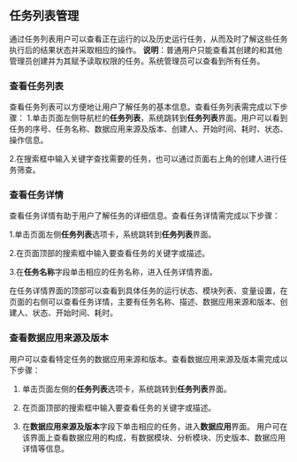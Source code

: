## 任务列表管理

通过任务列表用户可以查看正在运行的以及历史运行任务，从而及时了解这些任务执行后的结果状态并采取相应的操作。
**说明**：普通用户只能查看其创建的和其他管理员创建并为其赋予读取权限的任务。系统管理员可以查看到所有任务。

### 查看任务列表
查看任务列表可以方便地让用户了解任务的基本信息。查看任务列表需完成以下步骤：
1.单击页面左侧导航栏的**任务列表**，系统跳转到**任务列表**界面。用户可以看到任务的序号、任务名称、数据应用来源及版本、创建人、开始时间、耗时、状态、操作信息。

2.在搜索框中输入关键字查找需要的任务，也可以通过页面右上角的创建人进行任务筛查。

### 查看任务详情
查看任务详情有助于用户了解任务的详细信息。查看任务详情需完成以下步骤：

1.单击页面左侧**任务列表**选项卡，系统跳转到**任务列表**界面。

2.在页面顶部的搜索框中输入要查看任务的关键字或描述。

3.在**任务名称**字段单击相应的任务名称，进入任务详情界面。

在任务详情界面的顶部可以查看到具体任务的运行状态、模块列表、变量设置，在页面的右侧可以查看任务详情，主要有任务名称、描述、数据应用来源和版本、创建人、状态、开始时间、耗时。

### 查看数据应用来源及版本
用户可以查看特定任务的数据应用来源和版本。查看数据应用来源及版本需完成以下步骤：

1. 单击页面左侧的**任务列表**选项卡，系统跳转到**任务列表**界面。

2. 在页面顶部的搜索框中输入要查看任务的关键字或描述。

3. 在**数据应用来源及版本**字段下单击相应的任务，进入**数据应用**界面。
用户可在该界面上查看数据应用的构成，有数据模块、分析模块、历史版本、数据应用详情等信息。

